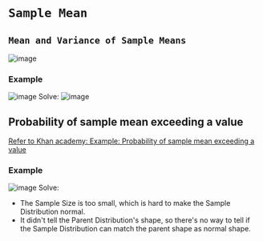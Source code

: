 # `Sample Mean`

## `Mean and Variance of Sample Means`

![image](https://user-images.githubusercontent.com/14041622/45016901-aebc8080-b058-11e8-80a7-6cf98075b801.png)


### Example
![image](https://user-images.githubusercontent.com/14041622/44943750-407c8180-adfe-11e8-97f8-6c6fe991cc4b.png)
Solve:
![image](https://user-images.githubusercontent.com/14041622/44943769-9ea96480-adfe-11e8-8ef5-dbcc117565d9.png)


## Probability of sample mean exceeding a value

[Refer to Khan academy: Example: Probability of sample mean exceeding a value](https://www.khanacademy.org/math/statistics-probability/sampling-distributions-library/modal/v/sampling-distribution-example-problem)


### Example
![image](https://user-images.githubusercontent.com/14041622/44971136-fe327c00-af86-11e8-9ac2-ba83f2efe756.png)
Solve:
- The Sample Size is too small, which is hard to make the Sample Distribution normal.
- It didn't tell the Parent Distribution's shape, so there's no way to tell if the Sample Distribution can match the parent shape as normal shape.